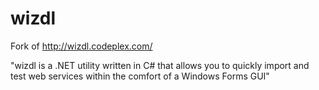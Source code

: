 wizdl
=====

Fork of http://wizdl.codeplex.com/  

"wizdl is a .NET utility written in C# that allows you to quickly import and test web services within the comfort of a Windows Forms GUI"
